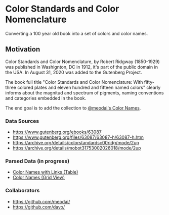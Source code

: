 # Color Standards and Color Nomenclature
Converting a 100 year old book into a set of colors and color names.

## Motivation

Color Standards and Color Nomenclature, by Robert Ridgway (1850-1929) was published in Washignton, DC in 1912, it's part of the public domain in the USA. In August 31, 2020 was added to the Gutenberg Project.

The book full title "Color Standards and Color Nomenclature: With fifty-three colored plates and eleven hundred and fifteen named colors" clearly informs about the magnitud and spectrum of pigments, naming conventions and categories embedded in the book.

The end goal is to add the collection to [@meodai's Color Names](https://github.com/meodai/color-names).


### Data Sources

- https://www.gutenberg.org/ebooks/63087
- https://www.gutenberg.org/files/63087/63087-h/63087-h.htm
- https://archive.org/details/colorstandardsc00ridg/mode/2up
- https://archive.org/details/mobot31753002026018/mode/2up


### Parsed Data (in progress)

- [Color Names with Links (Table)](https://airtable.com/shrabAncr9wXCgE3T)
- [Color Names (Grid View)](https://airtable.com/shrgNqiOZmtuqdD7W/tblC7IMejtiLBmUm6)

### Collaborators

- https://github.com/meodai/
- https://github.com/davo/
